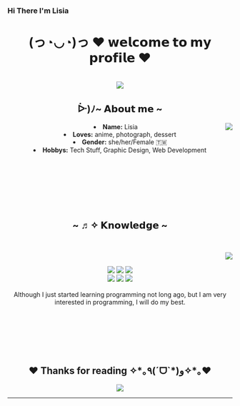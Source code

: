 ### Hi There I'm Lisia

<body>
  <center>
<h1 align="center">(っ◔◡◔)っ ♥ 𝘄𝗲𝗹𝗰𝗼𝗺𝗲 𝘁𝗼 𝗺𝘆 𝗽𝗿𝗼𝗳𝗶𝗹𝗲 ♥ </h1>
<br>
<div align="center">
  <a href="https://www.instagram.com/chia_ling_hsu/" >
   <img src=http://5b0988e595225.cdn.sohucs.com/images/20181002/6b89b37d8b474535b66451455c45138e.gif />
  </a>
    <br>
 
  
</div>
    <div align="center">
<!-- <img src="https://i.imgur.com/jx17oHT.gif"> -->
      </div>
<div>
<h2 align="center">  ᐕ)ﾉ~ 𝗔𝗯𝗼𝘂𝘁 𝗺𝗲 ~  </h2>
  <div align="center">
<img src="https://inews.gtimg.com/newsapp_match/0/9837665579/0" align="right">
  </div>
<li>
 <b>Name:</b> Lisia</li>

<li>
<b>Loves:</b> anime, photograph, dessert
</li>
<li>
<b>Gender:</b> she/her/Female 🇹🇼
</li>
<li>
<b>Hobbys:</b> Tech Stuff, Graphic Design, Web Development
</li>
<br><br>
</div>
<div>
  <br>
  <br>
  <br>
   <br>
  <br>
<h2 align="center">            ~ ♬✧ 𝗞𝗻𝗼𝘄𝗹𝗲𝗱𝗴𝗲  ~</h2>
 <br>
<p>
  <div align="center">
<img src="https://p9.itc.cn/q_70/images03/20220125/dd575b2600e44d0891adc684937e3948.gif" align="right">
  </div>
</div>
<div>
  <br>
<p align="center"><img src="https://img.shields.io/badge/adobe%20photoshop%20-%2331A8FF.svg?&style=for-the-badge&logo=adobe%20photoshop&logoColor=white"/> <img src="https://img.shields.io/badge/html5%20-%23E34F26.svg?&style=for-the-badge&logo=html5&logoColor=white"/> <img src="https://img.shields.io/badge/css3%20-%231572B6.svg?&style=for-the-badge&logo=css3&logoColor=white"/><br>
 <img src="https://img.shields.io/badge/node.js%20-%2343853D.svg?&style=for-the-badge&logo=node.js&logoColor=white"/> <img src="https://img.shields.io/badge/javascript%20-%23323330.svg?&style=for-the-badge&logo=javascript&logoColor=%23F7DF1E"/> <img src="https://img.shields.io/badge/git%20-%23F05033.svg?&style=for-the-badge&logo=git&logoColor=white"/> <br><br>
Although I just started learning programming not long ago, but I am very interested in programming, I will do my best.
</p>
<br>
   <br>
  <br>
   <br>
  <br>
<div>
<h2 align="center">♥ Thanks for reading ✧*｡٩(ˊᗜˋ*)و✧*｡♥</h2>
<div align="center">
<img src="https://images.plurk.com/3c0n5PEEocrRfHq8l6F28l.gif">
</div>
<hr>
</div>
</div>
    </center>
</body>
<!--
**Lisia229/Lisia229** is a ✨ _special_ ✨ repository because its `README.md` (this file) appears on your GitHub profile.

Here are some ideas to get you started:

- 🔭 I’m currently working on ...
- 🌱 I’m currently learning ...
- 👯 I’m looking to collaborate on ...
- 🤔 I’m looking for help with ...
- 💬 Ask me about ...
- 📫 How to reach me: ...
- 😄 Pronouns: ...
- ⚡ Fun fact: ...
-->
